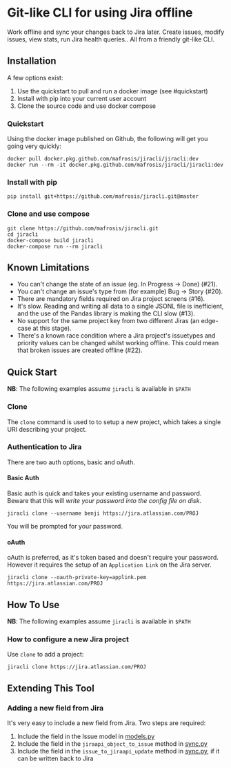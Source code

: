 Git-like CLI for using Jira offline
=================

Work offline and sync your changes back to Jira later. Create issues, modify issues, view stats,
run Jira health queries.. All from a friendly git-like CLI.


Installation
------------

A few options exist:

  1. Use the quickstart to pull and run a docker image (see #quickstart)
  2. Install with pip into your current user account
  3. Clone the source code and use docker compose

### Quickstart

Using the docker image published on Github, the following will get you going very quickly:

    docker pull docker.pkg.github.com/mafrosis/jiracli/jiracli:dev
    docker run --rm -it docker.pkg.github.com/mafrosis/jiracli/jiracli:dev

### Install with pip

    pip install git+https://github.com/mafrosis/jiracli.git@master

### Clone and use compose

    git clone https://github.com/mafrosis/jiracli.git
    cd jiracli
    docker-compose build jiracli
    docker-compose run --rm jiracli


Known Limitations
-----------------

* You can't change the state of an issue (eg. In Progress -> Done) (#21).
* You can't change an issue's type from (for example) Bug -> Story (#20).
* There are mandatory fields required on Jira project screens (#16). 
* It's slow. Reading and writing all data to a single JSONL file is inefficient, and the use of the
  Pandas library is making the CLI slow (#13).
* No support for the same project key from two different Jiras (an edge-case at this stage).
* There's a known race condition where a Jira project's issuetypes and priority values can be changed
  whilst working offline. This could mean that broken issues are created offline (#22).


Quick Start
-----------

**NB**: The following examples assume `jiracli` is available in `$PATH`

### Clone

The `clone` command is used to to setup a new project, which takes a single URI describing your
project.

### Authentication to Jira

There are two auth options, basic and oAuth.

#### Basic Auth

Basic auth is quick and takes your existing username and password. Beware that this will *write your
password into the config file on disk*.

    jiracli clone --username benji https://jira.atlassian.com/PROJ

You will be prompted for your password.

#### oAuth

oAuth is preferred, as it's token based and doesn't require your password. However it requires the
setup of an `Application Link` on the Jira server.

    jiracli clone --oauth-private-key=applink.pem https://jira.atlassian.com/PROJ


How To Use
----------

**NB**: The following examples assume `jiracli` is available in `$PATH`

### How to configure a new Jira project

Use `clone` to add a project:

    jiracli clone https://jira.atlassian.com/PROJ


Extending This Tool
-------------------

### Adding a new field from Jira

It's very easy to include a new field from Jira. Two steps are required:

  1. Include the field in the Issue model in [models.py](./jira_cli/models.py)
  2. Include the field in the `jiraapi_object_to_issue` method in [sync.py](./jira_cli/sync.py)
  3. Include the field in the `issue_to_jiraapi_update` method in [sync.py](./jira_cli/sync.py), if
     it can be written back to Jira
